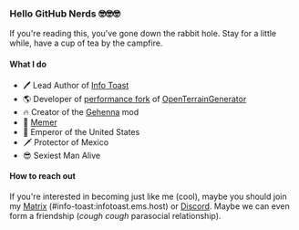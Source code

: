 ### Hello GitHub Nerds 🤓🤓🤓

If you're reading this, you've gone down the rabbit hole. Stay for a little while, have a cup of tea by the campfire.

#### What I do
- 🖊 Lead Author of <a href="https://infotoast.org">Info Toast</a>
- 🌎 Developer of <a href="https://github.com/FrankTCA/OpenTopG">performance fork</a> of <a href="https://openterraingenerator.org">OpenTerrainGenerator</a>
- 🔥 Creator of the <a href="https://www.curseforge.com/minecraft/mc-mods/gehenna-super-spooky-nether-overhaul-for-forge">Gehenna</a> mod
- 🗿 <a href="https://github.com/FrankTCA/DiscordMemes">Memer</a>
- 👑 Emperor of the United States
- 🗡 Protector of Mexico
- 😎 Sexiest Man Alive

#### How to reach out
If you're interested in becoming just like me (cool), maybe you should join my <a href="https://app.element.io/#/room/#info-toast:infotoast.ems.host">Matrix</a> (#info-toast:infotoast.ems.host) or <a href="https://discord.gg/2wMPtrZbPF">Discord</a>. Maybe we can even form a friendship (*cough cough* parasocial relationship).
